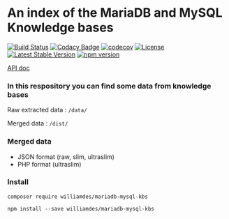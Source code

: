 # An index of the MariaDB and MySQL Knowledge bases

[![Build Status](https://travis-ci.com/williamdes/mariadb-mysql-kbs.svg?branch=master)](https://travis-ci.com/williamdes/mariadb-mysql-kbs)
[![Codacy Badge](https://api.codacy.com/project/badge/Grade/e89ffd4b2c8a4f14ae98c282c8934f31)](https://www.codacy.com/app/williamdes/mariadb-mysql-kbs?utm_source=github.com&amp;utm_medium=referral&amp;utm_content=williamdes/mariadb-mysql-kbs&amp;utm_campaign=Badge_Grade)
[![codecov](https://codecov.io/gh/williamdes/mariadb-mysql-kbs/branch/master/graph/badge.svg)](https://codecov.io/gh/williamdes/mariadb-mysql-kbs)
[![License](https://poser.pugx.org/williamdes/mariadb-mysql-kbs/license)](https://packagist.org/packages/williamdes/mariadb-mysql-kbs)
[![Latest Stable Version](https://poser.pugx.org/williamdes/mariadb-mysql-kbs/v/stable)](https://packagist.org/packages/williamdes/mariadb-mysql-kbs)
[![npm version](https://badge.fury.io/js/mariadb-mysql-kbs.svg)](https://badge.fury.io/js/mariadb-mysql-kbs)

[API doc](https://williamdes.github.io/mariadb-mysql-kbs/Williamdes/MariaDBMySQLKBS.html)

### In this respository you can find some data from knowledge bases

Raw extracted data : `/data/`

Merged data : `/dist/`

### Merged data
- JSON format (raw, slim, ultraslim)
- PHP format (ultraslim)


### Install

```
composer require williamdes/mariadb-mysql-kbs
```

```
npm install --save williamdes/mariadb-mysql-kbs
```

